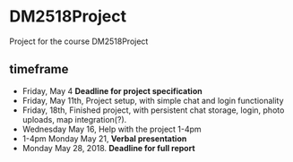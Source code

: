 # DM2518Project
Project for the course DM2518Project


## timeframe

- Friday, May 4 **Deadline for project specification**
- Friday, May 11th, Project setup, with simple chat and login functionality
- Friday, 18th, Finished project, with persistent chat storage, login, photo uploads, map integration(?).
- Wednesday May 16, Help with the project 1-4pm
- 1-4pm Monday May 21, **Verbal presentation**
- Monday May 28, 2018. **Deadline for full report**
